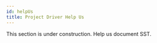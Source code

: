 ```yaml
---
id: helpUs
title: Project Driver Help Us
---
```


This section is under construction. Help us document SST.